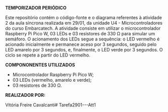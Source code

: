 **TEMPORIZADOR PERIÓDICO**

Este repositório contém o código-fonte e o diagrama referentes à atividade 2 da aula síncrona realizada em 29/01, da unidade U4 - Microcontroladores do curso Embarcatech. A atividade consiste em utilizar o microcontrolador Raspberry Pi Pico W, 03 LEDs e 03 resistores de 330 Ω para simular um semáforo. O acionamento dos LEDs segue a sequência: o LED vermelho é acionado inicialmente e permanece aceso por 3 segundos, seguido pelo LED amarelo por 3 segundos, e, finalmente, o LED verde por 3 segundos. O ciclo se repete a partir do LED vermelho.

**COMPONONENTES UTILIZADOS**
- Microcontrolador Raspberry Pi Pico W;
- 03 LEDs (vermelho, amarelo e verde);
- 03 resistores de 330 Ω.

**REALIZADOR POR:**

Vitória Freire Cavalcanti#   T a r e f a 2 9 0 1 - - - A t t 1  
 